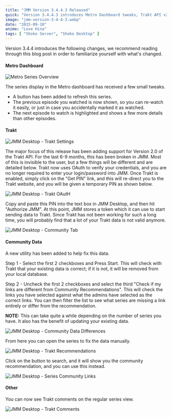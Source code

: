 ```yaml
---
title: "JMM Version 3.4.4.3 Released"
quick: "Version 3.4.4.3 introduces Metro Dashboard tweaks, Trakt API v2.0 support, and a new Community Data utility."
image: "jmm-version-3-4-4-3.webp"
date: "2015-09-10"
anime: "Love Hina"
tags: [ "Shoko Server", "Shoko Desktop" ]
---
```


Version 3.4.4 introduces the following changes, we recommend reading through this blog post in order to familiarize
yourself with what's changed.

#### Metro Dashboard

![Metro Series Overview](/images/blog/jmm-version-3-4-4-3-metro-overview.webp)

The series display in the Metro dashboard has received a few small tweaks.

* A button has been added to refresh this series.
* The previous episode you watched is now shown, so you can re-watch it easily, or just in case you accidentally marked
  it as watched.
* The next episode to watch is highlighted and shows a few more details than other episodes.

#### Trakt

![JMM Desktop - Trakt Settings](/images/blog/jmm-version-3-4-4-3-trakt-settings.webp)

The major focus of this release has been adding support for Version 2.0 of the Trakt API. For the last 6-9 months, this
has been broken in JMM. Most of this is invisible to the user, but a few things will be different and are detailed
below. Trakt now uses OAuth to verify your credentials, and you are no longer required to enter your login/password into
JMM. Once Trakt is enabled, simply click on the "Get PIN" link, and this will re-direct you to the Trakt website, and
you will be given a temporary PIN as shown below.

![JMM Desktop - Trakt OAutH](/images/blog/jmm-version-3-4-4-3-trakt-auth.webp)

Copy and paste this PIN into the text box in JMM Desktop, and then hit "Authorize JMM". At this point, JMM stores a
token which it can use to start sending data to Trakt. Since Trakt has not been working for such a long time, you will
probably find that a lot of your Trakt data is not valid anymore.

![JMM Desktop - Community Tab](/images/blog/jmm-version-3-4-4-3-community-data.webp)

#### Community Data

A new utility has been added to help fix this data.

Step 1 - Select the first 2 checkboxes and Press Start. This will check with Trakt that your existing data is correct;
if it is not, it will be removed from your local database.

Step 2 - Uncheck the first 2 checkboxes and select the third "Check if my links are different from Community
Recommendations". This will check the links you have selected against what the admins have selected as the correct
links. You can then filter the list to see what series are missing a link entirely or differ from the recommendation.

**NOTE:** This can take quite a while depending on the number of series you have. It also has the benefit of updating
your existing data.

![JMM Desktop - Community Data Differences](/images/blog/jmm-version-3-4-4-3-community-data-differences.webp)

From here you can open the series to fix the data manually.

![JMM Desktop - Trakt Recommendations](/images/blog/jmm-version-3-4-4-3-trakt-recommends.webp)

Click on the button to search, and it will show you the community recommendation, and you can use this instead.

![JMM Desktop - Series Community Links](/images/blog/jmm-version-3-4-4-3-community-links.webp)

#### Other

You can now see Trakt comments on the regular series view.

![JMM Desktop - Trakt Comments](/images/blog/jmm-version-3-4-4-3-trakt-comments.webp)


